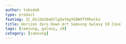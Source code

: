 ```yaml
---
author: tokodab
type: product
featimg: 1C_6SiOm30aOtlgQafmgYE0WXTYMhwlkz
title: Horizon Zero Dawn Art Samsung Galaxy S9 Case
tags: [samsung, galaxy, s9]
category: [samsung]
---
```

